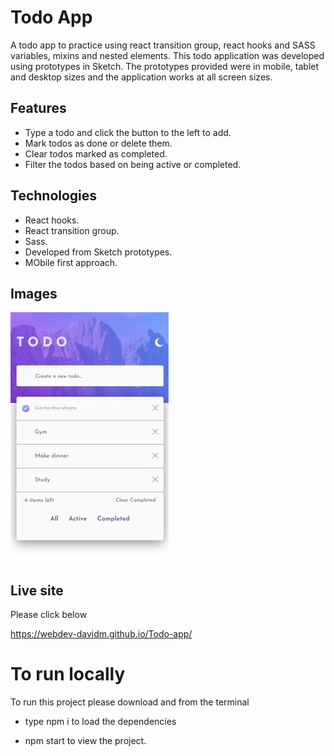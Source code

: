 # Todo App

A todo app to practice using react transition group, react hooks and SASS
variables, mixins and nested elements. This todo application was developed using prototypes in Sketch. The prototypes provided 
were in mobile, tablet and desktop sizes and the application works at all screen sizes.

## Features

- Type a todo and click the button to the left to add.
- Mark todos as done or delete them.
- Clear todos marked as completed.
- Filter the todos based on being active or completed.

## Technologies

- React hooks.  
- React transition group.   
- Sass.
- Developed from Sketch prototypes.
- MObile first approach.

## Images

![](./todo-app.jpg)

## Live site

Please click below

https://webdev-davidm.github.io/Todo-app/

# To run locally

To run this project please download and from the terminal

- type npm i to load the dependencies

- npm start to view the project.


